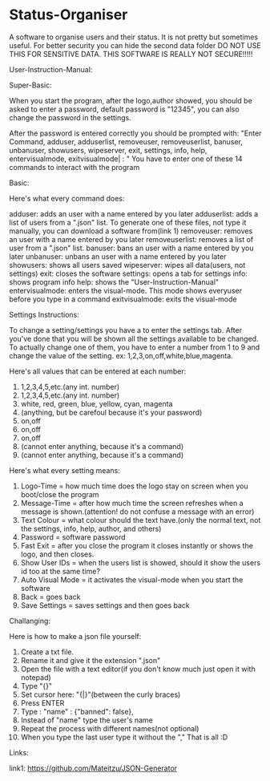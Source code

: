 # Status-Organiser
A software to organise users and their status. It is not pretty but sometimes useful. 
For better security you can hide the second data folder
DO NOT USE THIS FOR SENSITIVE DATA. THIS SOFTWARE IS REALLY NOT SECURE!!!!!

User-Instruction-Manual:

Super-Basic:

When you start the program, after the logo,author showed, you should be asked to enter a password, default password is "12345", you can also change the password in the settings. 

After the password is entered correctly you should be prompted with:
"Enter Command, adduser, adduserlist, removeuser, removeuserlist, banuser, unbanuser, showusers, wipeserver, exit, settings, info, help, entervisualmode, exitvisualmode| : "
You have to enter one of these 14 commands to interact with the program

Basic:

Here's what every command does:

adduser: adds an user with a name entered by you later
adduserlist: adds a list of users from a ".json" list. To generate one of these files, not type it manually, you can download a software from(link 1)
removeuser: removes an user with a name entered by you later
removeuserlist: removes a list of user from a ".json" list.
banuser: bans an user with a name entered by you later
unbanuser: unbans an user with a name entered by you later
showusers: shows all users saved
wipeserver: wipes all data(users, not settings)
exit: closes the software
settings: opens a tab for settings
info: shows program info
help: shows the "User-Instruction-Manual"
entervisualmode: enters the visual-mode. This mode shows everyuser before you type in a command
exitvisualmode: exits the visual-mode

Settings Instructions:

To change a setting/settings you have a to enter the settings tab. After you've done that you will be shown all the settings available to be changed. To actually change one of them, you have to enter a number from 1 to 9 and change the value of the setting. ex: 1,2,3,on,off,white,blue,magenta.

Here's all values that can be entered at each number:

1. 1,2,3,4,5,etc.(any int. number)
2. 1,2,3,4,5,etc.(any int. number)
3. white, red, green, blue, yellow, cyan, magenta
4. (anything, but be carefoul because it's your password)
5. on,off
6. on,off
7. on,off
8. (cannot enter anything, because it's a command)
9. (cannot enter anything, because it's a command)

Here's what every setting means:

1. Logo-Time = how much time does the logo stay on screen when you boot/close the program
2. Message-Time = after how much time the screen refreshes when a message is shown.(attention! do not confuse a message with an error)
3. Text Colour = what colour should the text have.(only the normal text, not the settings, info, help, author, and others)
4. Password = software password
5. Fast Exit = after you close the program it closes instantly or shows the logo, and then closes.
6. Show User IDs = when the users list is showed, should it show the users id too at the same time?
7. Auto Visual Mode = it activates the visual-mode when you start the software
8. Back = goes back
9. Save Settings = saves settings and then goes back

Challanging:

Here is how to make a json file yourself:
1. Create a txt file.
2. Rename it and give it the extension ".json"
3. Open the file with a text editor(if you don't know much just open it with notepad)
4. Type "{}"
5. Set cursor here: "{|}"(between the curly braces)
6. Press ENTER
7. Type :
"name" : {"banned": false},
8. Instead of "name" type the user's name
9. Repeat the process with different names(not optional)
10. When you type the last user type it without the ","
That is all :D

Links:

link1: https://github.com/Mateitzu/JSON-Generator
